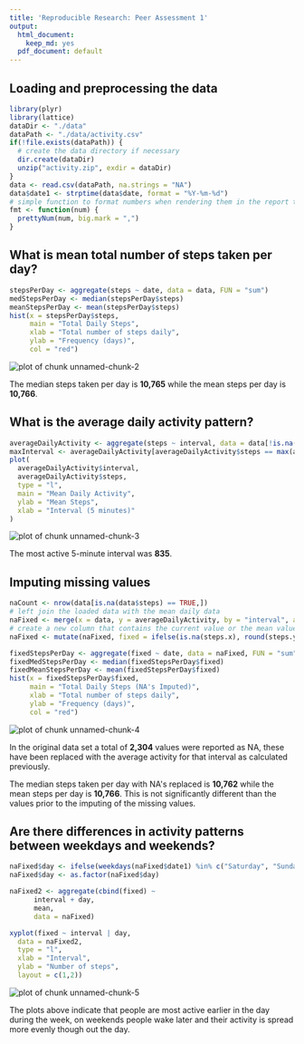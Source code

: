 ```yaml
---
title: 'Reproducible Research: Peer Assessment 1'
output:
  html_document:
    keep_md: yes
  pdf_document: default
---
```


## Loading and preprocessing the data

```r
library(plyr)
library(lattice)
dataDir <- "./data"
dataPath <- "./data/activity.csv"
if(!file.exists(dataPath)) {
  # create the data directory if necessary
  dir.create(dataDir)
  unzip("activity.zip", exdir = dataDir)
}
data <- read.csv(dataPath, na.strings = "NA")
data$date1 <- strptime(data$date, format = "%Y-%m-%d")
# simple function to format numbers when rendering them in the report text
fmt <- function(num) {
  prettyNum(num, big.mark = ",")
}
```


## What is mean total number of steps taken per day?

```r
stepsPerDay <- aggregate(steps ~ date, data = data, FUN = "sum")
medStepsPerDay <- median(stepsPerDay$steps)
meanStepsPerDay <- mean(stepsPerDay$steps)
hist(x = stepsPerDay$steps,
     main = "Total Daily Steps",
     xlab = "Total number of steps daily",
     ylab = "Frequency (days)",
     col = "red")
```

![plot of chunk unnamed-chunk-2](figure/unnamed-chunk-2.png) 

The median steps taken per day is **10,765** while the mean steps per day is **10,766**.

## What is the average daily activity pattern?

```r
averageDailyActivity <- aggregate(steps ~ interval, data = data[!is.na(data$steps),], FUN = "mean")
maxInterval <- averageDailyActivity[averageDailyActivity$steps == max(averageDailyActivity$steps),]$interval
plot(
  averageDailyActivity$interval,
  averageDailyActivity$steps,
  type = "l",
  main = "Mean Daily Activity",
  ylab = "Mean Steps",
  xlab = "Interval (5 minutes)"
)
```

![plot of chunk unnamed-chunk-3](figure/unnamed-chunk-3.png) 

The most active 5-minute interval was **835**.

## Imputing missing values

```r
naCount <- nrow(data[is.na(data$steps) == TRUE,])
# left join the loaded data with the mean daily data
naFixed <- merge(x = data, y = averageDailyActivity, by = "interval", all.x = TRUE)
# create a new column that contains the current value or the mean value if NA
naFixed <- mutate(naFixed, fixed = ifelse(is.na(steps.x), round(steps.y), steps.x))

fixedStepsPerDay <- aggregate(fixed ~ date, data = naFixed, FUN = "sum")
fixedMedStepsPerDay <- median(fixedStepsPerDay$fixed)
fixedMeanStepsPerDay <- mean(fixedStepsPerDay$fixed)
hist(x = fixedStepsPerDay$fixed,
     main = "Total Daily Steps (NA's Imputed)",
     xlab = "Total number of steps daily",
     ylab = "Frequency (days)",
     col = "red")
```

![plot of chunk unnamed-chunk-4](figure/unnamed-chunk-4.png) 

In the original data set a total of **2,304** values were reported as NA, these have been replaced with the average activity for that interval as calculated previously.

The median steps taken per day with NA's replaced is **10,762** while the mean steps per day is **10,766**.  This is not significantly different than the values prior to the imputing of the missing values.


## Are there differences in activity patterns between weekdays and weekends?

```r
naFixed$day <- ifelse(weekdays(naFixed$date1) %in% c("Saturday", "Sunday"), "weekend", "weekday")
naFixed$day <- as.factor(naFixed$day)

naFixed2 <- aggregate(cbind(fixed) ~
      interval + day,
      mean,
      data = naFixed)

xyplot(fixed ~ interval | day,
  data = naFixed2,
  type = "l",
  xlab = "Interval",
  ylab = "Number of steps",
  layout = c(1,2))
```

![plot of chunk unnamed-chunk-5](figure/unnamed-chunk-5.png) 

The plots above indicate that people are most active earlier in the day during the week, on weekends people wake later and their activity is spread more evenly though out the day.
